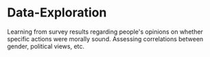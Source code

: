 # Data-Exploration
Learning from survey results regarding people's opinions on whether specific actions were morally sound. Assessing correlations between gender, political views, etc.
